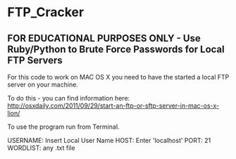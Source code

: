 # FTP_Cracker
## FOR EDUCATIONAL PURPOSES ONLY - Use Ruby/Python to Brute Force Passwords for Local FTP Servers

For this code to work on MAC OS X you need to have the started a local FTP server on your machine. 

To do this - you can find information here: http://osxdaily.com/2011/09/29/start-an-ftp-or-sftp-server-in-mac-os-x-lion/

To use the program run from Terminal. 

USERNAME: Insert Local User Name
HOST: Enter 'localhost'
PORT: 21
WORDLIST: any .txt file 

